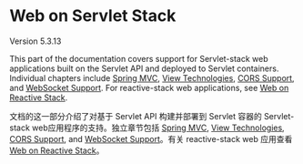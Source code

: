 # Web on Servlet Stack

Version 5.3.13

This part of the documentation covers support for Servlet-stack web applications built on the Servlet API and deployed to Servlet containers. Individual chapters include [Spring MVC](https://docs.spring.io/spring-framework/docs/current/reference/html/web.html#mvc), [View Technologies](https://docs.spring.io/spring-framework/docs/current/reference/html/web.html#mvc-view), [CORS Support](https://docs.spring.io/spring-framework/docs/current/reference/html/web.html#mvc-cors), and [WebSocket Support](https://docs.spring.io/spring-framework/docs/current/reference/html/web.html#websocket). For reactive-stack web applications, see [Web on Reactive Stack](https://docs.spring.io/spring-framework/docs/current/reference/html/web-reactive.html#spring-web-reactive).

文档的这一部分介绍了对基于 Servlet API 构建并部署到 Servlet 容器的 Servlet-stack web应用程序的支持。独立章节包括 [Spring MVC](https://docs.spring.io/spring-framework/docs/current/reference/html/web.html#mvc), [View Technologies](https://docs.spring.io/spring-framework/docs/current/reference/html/web.html#mvc-view), [CORS Support](https://docs.spring.io/spring-framework/docs/current/reference/html/web.html#mvc-cors), and [WebSocket Support](https://docs.spring.io/spring-framework/docs/current/reference/html/web.html#websocket)。有关 reactive-stack web 应用查看  [Web on Reactive Stack](https://docs.spring.io/spring-framework/docs/current/reference/html/web-reactive.html#spring-web-reactive)。




